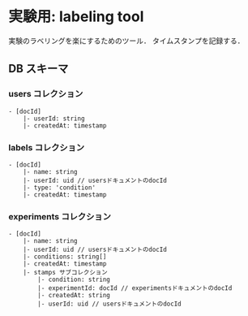 # 実験用: labeling tool

実験のラベリングを楽にするためのツール．
タイムスタンプを記録する．

## DB スキーマ

### users コレクション

```
- [docId]
    |- userId: string
    |- createdAt: timestamp
```

### labels コレクション

```
- [docId]
    |- name: string
    |- userId: uid // usersドキュメントのdocId
    |- type: 'condition'
    |- createdAt: timestamp
```

### experiments コレクション

```
- [docId]
    |- name: string
    |- userId: uid // usersドキュメントのdocId
    |- conditions: string[]
    |- createdAt: timestamp
    |- stamps サブコレクション
        |- condition: string
        |- experimentId: docId // experimentsドキュメントのdocId
        |- createdAt: string
        |- userId: uid // usersドキュメントのdocId

```
